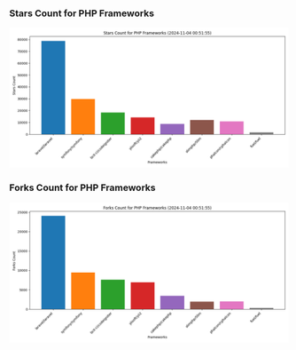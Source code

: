 ### Stars Count for PHP Frameworks

![Stars Chart](./archive/charts/20241104005155_stars_count.png)

### Forks Count for PHP Frameworks

![Forks Chart](./archive/charts/20241104005155_forks_count.png)

